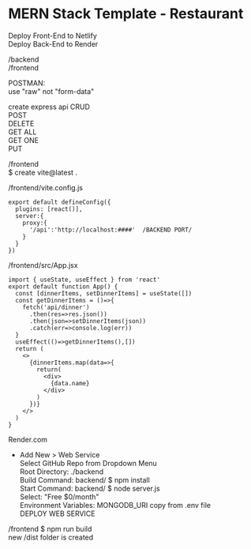 # MERN Stack Template - Restaurant    
Deploy Front-End to Netlify    
Deploy Back-End to Render  
  
/backend  
/frontend  


POSTMAN:  
use "raw" not "form-data"  

create express api CRUD  
POST  
DELETE  
GET ALL   
GET ONE    
PUT  

/frontend  
$ create vite@latest .  

/frontend/vite.config.js  
```
export default defineConfig({  
  plugins: [react()],  
  server:{  
    proxy:{  
      '/api':'http://localhost:####'  /BACKEND PORT/   
    }  
  }  
})  
```
    
/frontend/src/App.jsx  
```
import { useState, useEffect } from 'react'  
export default function App() {  
  const [dinnerItems, setDinnerItems] = useState([])  
  const getDinnerItems = ()=>{  
    fetch('api/dinner')  
      .then(res=>res.json())  
      .then(json=>setDinnerItems(json))  
      .catch(err=>console.log(err))  
  }  
  useEffect(()=>getDinnerItems(),[])  
  return (  
    <>  
      {dinnerItems.map(data=>{  
        return(  
          <div>  
            {data.name}  
          </div>  
        )  
      })}  
    </>  
  )  
}  
```

Render.com  
+ Add New > Web Service  
Select GitHub Repo from Dropdown Menu  
Root Directory: ./backend  
Build Command: backend/ $ npm install  
Start Command: backend/ $ node server.js  
Select: "Free $0/month"  
Environment Variables: MONGODB_URI copy from .env file  
DEPLOY WEB SERVICE  
  
/frontend $ npm run build  
new /dist folder is created  






  

